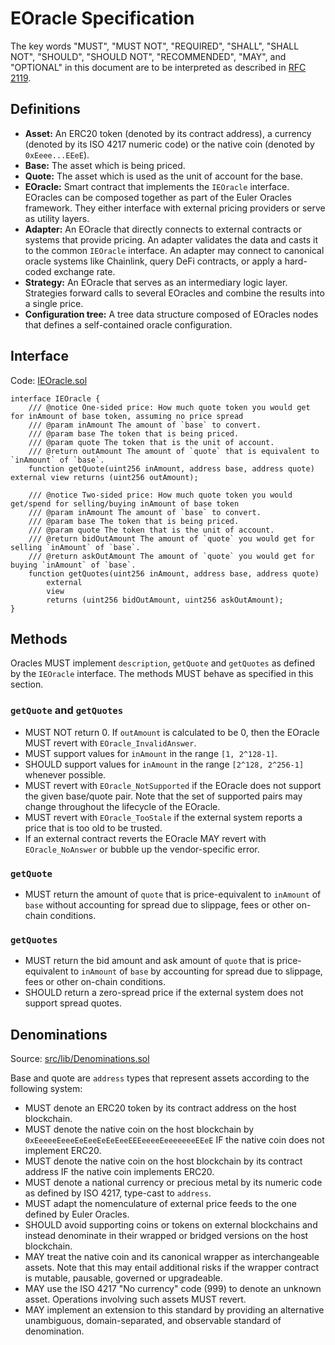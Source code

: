 # EOracle Specification
The key words "MUST", "MUST NOT", "REQUIRED", "SHALL", "SHALL NOT", "SHOULD", "SHOULD NOT", "RECOMMENDED",  "MAY", and "OPTIONAL" in this document are to be interpreted as described in [RFC 2119](https://datatracker.ietf.org/doc/html/rfc2119).
## Definitions
- **Asset:** An ERC20 token (denoted by its contract address), a currency (denoted by its ISO 4217 numeric code) or the native coin (denoted by `0xEeee...EEeE`).
- **Base:** The asset which is being priced.
- **Quote:** The asset which is used as the unit of account for the base.
- **EOracle:** Smart contract that implements the `IEOracle` interface. EOracles can be composed together as part of the Euler Oracles framework. They either interface with external pricing providers or serve as utility layers.
- **Adapter:** An EOracle that directly connects to external contracts or systems that provide pricing. An adapter validates the data and casts it to the common `IEOracle` interface. An adapter may connect to canonical oracle systems like Chainlink, query DeFi contracts, or apply a hard-coded exchange rate.
- **Strategy:** An EOracle that serves as an intermediary logic layer. Strategies forward calls to several EOracles and combine the results into a single price.
- **Configuration tree:** A tree data structure composed of EOracles nodes that defines a self-contained oracle configuration.

## Interface
Code: [IEOracle.sol](../src/interfaces/IEOracle.sol)
```solidity
interface IEOracle {
    /// @notice One-sided price: How much quote token you would get for inAmount of base token, assuming no price spread
    /// @param inAmount The amount of `base` to convert.
    /// @param base The token that is being priced.
    /// @param quote The token that is the unit of account.
    /// @return outAmount The amount of `quote` that is equivalent to `inAmount` of `base`.
    function getQuote(uint256 inAmount, address base, address quote) external view returns (uint256 outAmount);
 
    /// @notice Two-sided price: How much quote token you would get/spend for selling/buying inAmount of base token
    /// @param inAmount The amount of `base` to convert.
    /// @param base The token that is being priced.
    /// @param quote The token that is the unit of account.
    /// @return bidOutAmount The amount of `quote` you would get for selling `inAmount` of `base`.
    /// @return askOutAmount The amount of `quote` you would get for buying `inAmount` of `base`.
    function getQuotes(uint256 inAmount, address base, address quote)
        external
        view
        returns (uint256 bidOutAmount, uint256 askOutAmount);
}

```
## Methods
Oracles MUST implement `description`, `getQuote` and `getQuotes` as defined by the `IEOracle` interface. The methods MUST behave as specified in this section.

### `getQuote` and `getQuotes`
- MUST NOT return 0. If `outAmount` is calculated to be 0, then the EOracle MUST revert with `EOracle_InvalidAnswer`.
- MUST support values for `inAmount` in the range `[1, 2^128-1]`. 
- SHOULD support values for `inAmount` in the range `[2^128, 2^256-1]` whenever possible.
- MUST revert with `EOracle_NotSupported` if the EOracle does not support the given base/quote pair. Note that the set of supported pairs may change throughout the lifecycle of the EOracle.
- MUST revert with `EOracle_TooStale` if the external system reports a price that is too old to be trusted.
- If an external contract reverts the EOracle MAY revert with `EOracle_NoAnswer` or bubble up the vendor-specific error.

### `getQuote`
- MUST return the amount of `quote` that is price-equivalent to `inAmount` of `base` without accounting for spread due to slippage, fees or other on-chain conditions.

### `getQuotes`
- MUST return the bid amount and ask amount of `quote` that is price-equivalent to `inAmount` of `base` by accounting for spread due to slippage, fees or other on-chain conditions.
- SHOULD return a zero-spread price if the external system does not support spread quotes.

## Denominations
Source: [src/lib/Denominations.sol](src/lib/Denominations.sol)

Base and quote are `address` types that represent assets according to the following system:
- MUST denote an ERC20 token by its contract address on the host blockchain.
- MUST denote the native coin on the host blockchain by `0xEeeeeEeeeEeEeeEeEeEeeEEEeeeeEeeeeeeeEEeE` IF the native coin does not implement ERC20.
- MUST denote the native coin on the host blockchain by its contract address IF the native coin implements ERC20.
- MUST denote a national currency or precious metal by its numeric code as defined by ISO 4217, type-cast to `address`.
- MUST adapt the nomenculature of external price feeds to the one defined by Euler Oracles.
- SHOULD avoid supporting coins or tokens on external blockchains and instead denominate in their wrapped or bridged versions on the host blockchain.
- MAY treat the native coin and its canonical wrapper as interchangeable assets. Note that this may entail additional risks if the wrapper contract is mutable, pausable, governed or upgradeable.
- MAY use the ISO 4217 "No currency" code (999) to denote an unknown asset. Operations involving such assets MUST revert.
- MAY implement an extension to this standard by providing an alternative unambiguous, domain-separated, and observable standard of denomination.